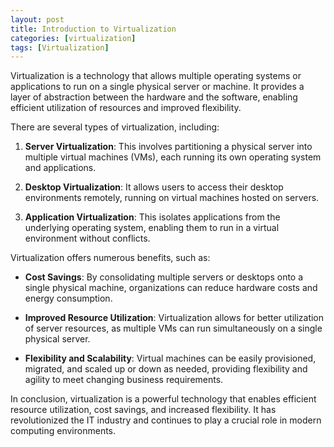 ```yaml
---
layout: post
title: Introduction to Virtualization
categories: [virtualization]
tags: [Virtualization]
---
```


Virtualization is a technology that allows multiple operating systems or applications to run on a single physical server or machine. It provides a layer of abstraction between the hardware and the software, enabling efficient utilization of resources and improved flexibility.

There are several types of virtualization, including:

1. **Server Virtualization**: This involves partitioning a physical server into multiple virtual machines (VMs), each running its own operating system and applications.

2. **Desktop Virtualization**: It allows users to access their desktop environments remotely, running on virtual machines hosted on servers.

3. **Application Virtualization**: This isolates applications from the underlying operating system, enabling them to run in a virtual environment without conflicts.

Virtualization offers numerous benefits, such as:

- **Cost Savings**: By consolidating multiple servers or desktops onto a single physical machine, organizations can reduce hardware costs and energy consumption.

- **Improved Resource Utilization**: Virtualization allows for better utilization of server resources, as multiple VMs can run simultaneously on a single physical server.

- **Flexibility and Scalability**: Virtual machines can be easily provisioned, migrated, and scaled up or down as needed, providing flexibility and agility to meet changing business requirements.

In conclusion, virtualization is a powerful technology that enables efficient resource utilization, cost savings, and increased flexibility. It has revolutionized the IT industry and continues to play a crucial role in modern computing environments.